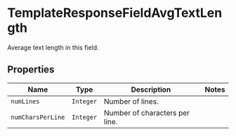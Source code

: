 

# TemplateResponseFieldAvgTextLength

Average text length in this field.

## Properties

Name | Type | Description | Notes
------------ | ------------- | ------------- | -------------
| `numLines` | ```Integer``` |  Number of lines.  |  |
| `numCharsPerLine` | ```Integer``` |  Number of characters per line.  |  |



